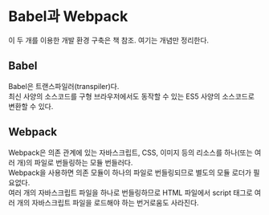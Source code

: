 # Babel과 Webpack

이 두 개를 이용한 개발 환경 구축은 책 참조. 여기는 개념만 정리한다.

## Babel

Babel은 트랜스파일러(transpiler)다.  
최신 사양의 소스코드를 구형 브라우저에서도 동작할 수 있는 ES5 사양의 소스코드로 변환할 수 있다.

## Webpack

Webpack은 의존 관계에 있는 자바스크립트, CSS, 이미지 등의 리소스를 하나(또는 여러 개)의 파일로 번들링하는 모듈 번들러다.  
Webpack을 사용하면 의존 모듈이 하나의 파일로 번들링되므로 별도의 모듈 로더가 필요없다.  
여러 개의 자바스크립트 파일을 하나로 번들링하므로 HTML 파일에서 script 태그로 여러 개의 자바스크립트 파일을 로드해야 하는 번거로움도 사라진다.

